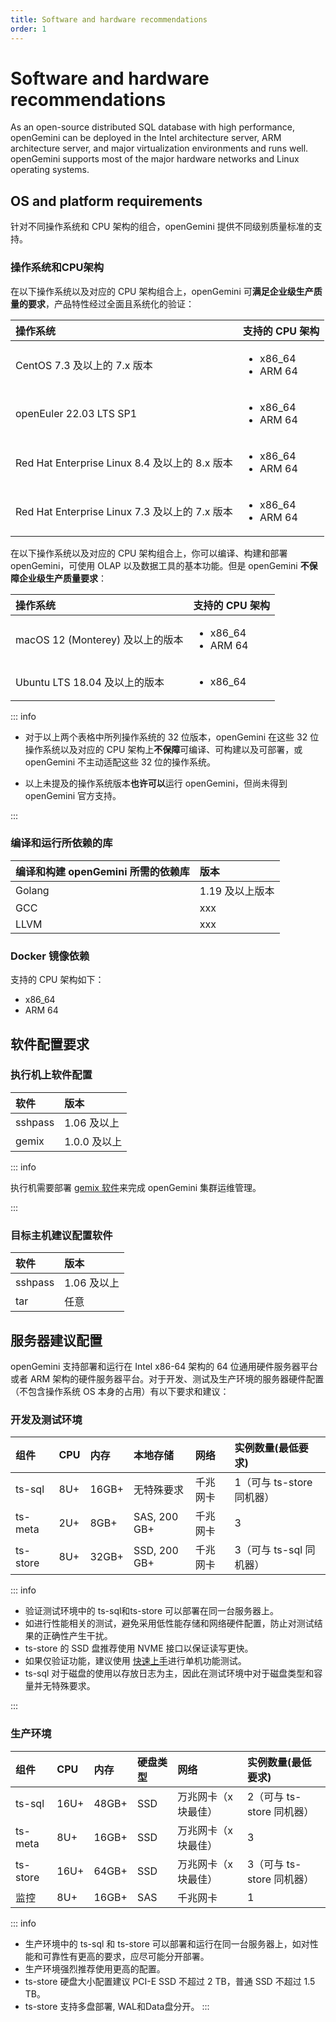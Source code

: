 ```yaml
---
title: Software and hardware recommendations
order: 1
---
```


# Software and hardware recommendations

As an open-source distributed SQL database with high performance, openGemini can be deployed in the Intel architecture server, ARM architecture server, and major virtualization environments and runs well. openGemini supports most of the major hardware networks and Linux operating systems.

## OS and platform requirements

针对不同操作系统和 CPU 架构的组合，openGemini 提供不同级别质量标准的支持。

### 操作系统和CPU架构

在以下操作系统以及对应的 CPU 架构组合上，openGemini 可**满足企业级生产质量的要求**，产品特性经过全面且系统化的验证：

| 操作系统                                       | 支持的 CPU 架构                         |
| :--------------------------------------------- | :-------------------------------------- |
| CentOS 7.3 及以上的 7.x 版本                   | <ul><li>x86_64</li><li>ARM 64</li></ul> |
| openEuler 22.03 LTS SP1                        | <ul><li>x86_64</li><li>ARM 64</li></ul> |
| Red Hat Enterprise Linux 8.4 及以上的 8.x 版本 | <ul><li>x86_64</li><li>ARM 64</li></ul> |
| Red Hat Enterprise Linux 7.3 及以上的 7.x 版本 | <ul><li>x86_64</li><li>ARM 64</li></ul> |

在以下操作系统以及对应的 CPU 架构组合上，你可以编译、构建和部署 openGemini，可使用 OLAP 以及数据工具的基本功能。但是 openGemini **不保障企业级生产质量要求**：

| 操作系统                         | 支持的 CPU 架构                         |
| :------------------------------- | :-------------------------------------- |
| macOS 12 (Monterey) 及以上的版本 | <ul><li>x86_64</li><li>ARM 64</li></ul> |
| Ubuntu LTS 18.04 及以上的版本    | <ul><li>x86_64</li></ul>                |

::: info

- 对于以上两个表格中所列操作系统的 32 位版本，openGemini 在这些 32 位操作系统以及对应的 CPU 架构上**不保障**可编译、可构建以及可部署，或 openGemini 不主动适配这些 32 位的操作系统。

- 以上未提及的操作系统版本**也许可以**运行 openGemini，但尚未得到 openGemini 官方支持。

:::

### 编译和运行所依赖的库

| 编译和构建 openGemini 所需的依赖库 | 版本            |
| :--------------------------------- | :-------------- |
| Golang                             | 1.19 及以上版本 |
| GCC                                | xxx             |
| LLVM                               | xxx             |

### Docker 镜像依赖

支持的 CPU 架构如下：

- x86_64
- ARM 64

## 软件配置要求

### 执行机上软件配置

| 软件    | 版本         |
| :------ | :----------- |
| sshpass | 1.06 及以上  |
| gemix   | 1.0.0 及以上 |

::: info

执行机需要部署 [gemix 软件](../reference/gemix/gemix-documentation-guide)来完成 openGemini 集群运维管理。

:::

### 目标主机建议配置软件

| 软件    | 版本        |
| :------ | :---------- |
| sshpass | 1.06 及以上 |
| tar     | 任意        |

## 服务器建议配置

openGemini 支持部署和运行在 Intel x86-64 架构的 64 位通用硬件服务器平台或者 ARM 架构的硬件服务器平台。对于开发、测试及生产环境的服务器硬件配置（不包含操作系统 OS 本身的占用）有以下要求和建议：

### 开发及测试环境

| **组件** | **CPU** | **内存** | **本地存储** | **网络** | **实例数量(最低要求)**    |
| :------- | :------ | :------- | :----------- | :------- | :------------------------ |
| ts-sql   | 8U+     | 16GB+    | 无特殊要求   | 千兆网卡 | 1（可与 ts-store 同机器） |
| ts-meta  | 2U+     | 8GB+     | SAS, 200 GB+ | 千兆网卡 | 3                         |
| ts-store | 8U+     | 32GB+    | SSD, 200 GB+ | 千兆网卡 | 3（可与 ts-sql 同机器）   |

::: info

- 验证测试环境中的 ts-sql和ts-store 可以部署在同一台服务器上。
- 如进行性能相关的测试，避免采用低性能存储和网络硬件配置，防止对测试结果的正确性产生干扰。
- ts-store 的 SSD 盘推荐使用 NVME 接口以保证读写更快。
- 如果仅验证功能，建议使用 [快速上手](../quick_start/get_started)进行单机功能测试。
- ts-sql 对于磁盘的使用以存放日志为主，因此在测试环境中对于磁盘类型和容量并无特殊要求。

:::

### 生产环境

| **组件** | **CPU** | **内存** | **硬盘类型** | **网络**             | **实例数量(最低要求)**    |
| :------- | :------ | :------- | :----------- | :------------------- | :------------------------ |
| ts-sql   | 16U+    | 48GB+    | SSD          | 万兆网卡（x 块最佳） | 2（可与 ts-store 同机器） |
| ts-meta  | 8U+     | 16GB+    | SSD          | 万兆网卡（x 块最佳） | 3                         |
| ts-store | 16U+    | 64GB+    | SSD          | 万兆网卡（x 块最佳） | 3（可与 ts-store 同机器） |
| 监控     | 8U+     | 16GB+    | SAS          | 千兆网卡             | 1                         |

::: info

- 生产环境中的 ts-sql 和 ts-store 可以部署和运行在同一台服务器上，如对性能和可靠性有更高的要求，应尽可能分开部署。
- 生产环境强烈推荐使用更高的配置。
- ts-store 硬盘大小配置建议 PCI-E SSD 不超过 2 TB，普通 SSD 不超过 1.5 TB。
- ts-store 支持多盘部署, WAL和Data盘分开。
:::